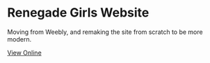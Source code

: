 # Renegade Girls Website
Moving from Weebly, and remaking the site from scratch to be more modern.

[View Online](https://renegadegirls.github.io/Site/)
